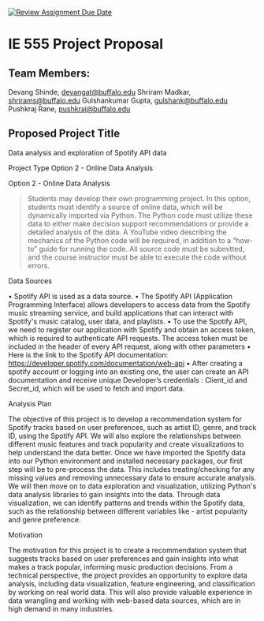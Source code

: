 [![Review Assignment Due Date](https://classroom.github.com/assets/deadline-readme-button-24ddc0f5d75046c5622901739e7c5dd533143b0c8e959d652212380cedb1ea36.svg)](https://classroom.github.com/a/6ebMFVGY)
# IE 555 Project Proposal


## Team Members:  
Devang Shinde, devangat@buffalo.edu 
Shriram Madkar, shrirams@buffalo.edu 
Gulshankumar Gupta, gulshank@buffalo.edu
Pushkraj Rane, pushkraj@buffalo.edu 


## Proposed Project Title

Data analysis and exploration of Spotify API data


Project Type
Option 2 - Online Data Analysis

Option 2 - Online Data Analysis

> Students may develop their own programming project. In this option, students must identify a source of online data, which will be dynamically imported via Python. The Python code must utilize these data to either make decision support recommendations or provide a detailed analysis of the data. A YouTube video describing the mechanics of the Python code will be required, in addition to a “how-to” guide for running the code. All source code must be submitted, and the course instructor must be able to execute the code without errors.


Data Sources

•	Spotify API is used as a data source.
•	The Spotify API (Application Programming Interface) allows developers to access data from the Spotify music streaming service, and build applications that can interact with Spotify's music catalog, user data, and playlists.
•	To use the Spotify API, we need to register our application with Spotify and obtain an access token, which is required to authenticate API requests. The access token must be included in the header of every API request, along with other parameters
•	Here is the link to the Spotify API documentation: https://developer.spotify.com/documentation/web-api 
•	After creating a spotify account or logging into an existing one, the user can create an API documentation and receive unique Developer’s credentials : Client_id and Secret_id, which will be used to fetch and import data.


Analysis Plan

The objective of this project is to develop a recommendation system for Spotify tracks based on user preferences, such as artist ID, genre, and track ID, using the Spotify API. We will also explore the relationships between different music features and track popularity and create visualizations to help understand the data better. 
Once we have imported the Spotify data into our Python environment and installed necessary packages, our first step will be to pre-process the data. This includes treating/checking for any missing values and removing unnecessary data to ensure accurate analysis. We will then move on to data exploration and visualization, utilizing Python's data analysis libraries to gain insights into the data. Through data visualization, we can identify patterns and trends within the Spotify data, such as the relationship between different variables like - artist popularity and genre preference.


Motivation

The motivation for this project is to create a recommendation system that suggests tracks based on user preferences and gain insights into what makes a track popular, informing music production decisions. From a technical perspective, the project provides an opportunity to explore data analysis, including data visualization, feature engineering, and classification by working on real world data.  This will also provide valuable experience in data wrangling and working with web-based data sources, which are in high demand in many industries.
